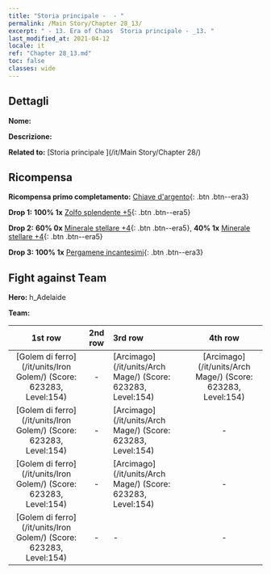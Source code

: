 ```yaml
---
title: "Storia principale -  - "
permalink: /Main Story/Chapter 28_13/
excerpt: " - 13. Era of Chaos  Storia principale - _13. "
last_modified_at: 2021-04-12
locale: it
ref: "Chapter 28_13.md"
toc: false
classes: wide
---
```


## Dettagli

 **Nome:** 

 **Descrizione:** 

 **Related to:** [Storia principale ](/it/Main Story/Chapter 28/)

## Ricompensa

 **Ricompensa primo completamento:** [Chiave d'argento](/it/Items/con_693/){: .btn .btn--era3}

 **Drop 1:** **100% 1x** [Zolfo splendente +5](/it/Items/mat_99/){: .btn .btn--era5}

 **Drop 2:** **60% 0x** [Minerale stellare +4](/it/Items/mat_89/){: .btn .btn--era5}, **40% 1x** [Minerale stellare +4](/it/Items/mat_89/){: .btn .btn--era5}

 **Drop 3:** **100% 1x** [Pergamene incantesimi](/it/Items/con_694/){: .btn .btn--era3}


## Fight against Team
 **Hero:** h_Adelaide

 **Team:**


  | 1st row | 2nd row | 3rd row | 4th row |
  |:----:|:----:|:----|:----:|
  | [Golem di ferro](/it/units/Iron Golem/) (Score: 623283, Level:154)  | - | [Arcimago](/it/units/Arch Mage/) (Score: 623283, Level:154)  | [Arcimago](/it/units/Arch Mage/) (Score: 623283, Level:154)  |
  | [Golem di ferro](/it/units/Iron Golem/) (Score: 623283, Level:154)  | - | [Arcimago](/it/units/Arch Mage/) (Score: 623283, Level:154)  | - |
  | [Golem di ferro](/it/units/Iron Golem/) (Score: 623283, Level:154)  | - | [Arcimago](/it/units/Arch Mage/) (Score: 623283, Level:154)  | - |
  | [Golem di ferro](/it/units/Iron Golem/) (Score: 623283, Level:154)  | - | - | - |


